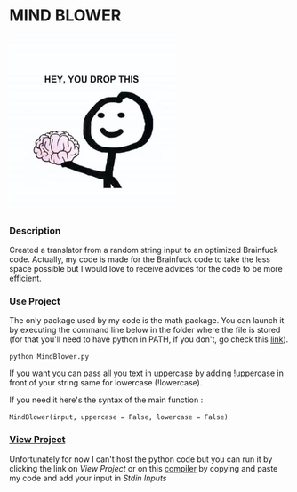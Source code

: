 # MIND BLOWER

<img src="assets/503825bd3c59fbf4fc8ee2496d15c4ae.jpg" width=300>

### Description
Created a translator from a random string input to an optimized Brainfuck code. Actually, my code is made for the Brainfuck code to take the less space possible but I would love to receive advices for the code to be more efficient.

### Use Project
The only package used by my code is the math package.
You can launch it by executing the command line below in the folder where the file is stored (for that you'll need to have python in PATH, if you don't, go check this [link](https://www.educative.io/edpresso/how-to-add-python-to-path-variable-in-windows)).
```
python MindBlower.py
```
If you want you can pass all you text in uppercase by adding !uppercase in front of your string same for lowercase (!lowercase).

If you need it here's the syntax of the main function :
```
MindBlower(input, uppercase = False, lowercase = False)
```

### [View Project](https://www.jdoodle.com/iembed/v0/ean)
Unfortunately for now I can't host the python code but you can run it by clicking the link on *View Project* or on this [compiler](https://www.jdoodle.com/python3-programming-online/) by copying and paste my code and add your input in *Stdin Inputs*
